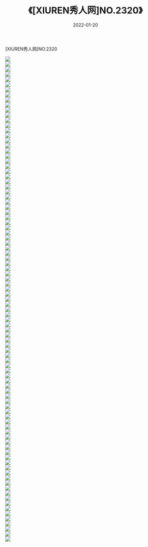 ﻿---
layout: post
title:  《[XIUREN秀人网]NO.2320》
date:   2022-01-20
img: http://img.660000.xyz/Sharelink/秀人网/秀人网第03部分/[XIUREN秀人网]NO.2320/000.jpg
categories: [美女, 清纯, 唯美]
---

[XIUREN秀人网]NO.2320

 ![](http://img.660000.xyz/Sharelink/秀人网/秀人网第03部分/[XIUREN秀人网]NO.2320/001.jpg) <br>![](http://img.660000.xyz/Sharelink/秀人网/秀人网第03部分/[XIUREN秀人网]NO.2320/002.jpg) <br>![](http://img.660000.xyz/Sharelink/秀人网/秀人网第03部分/[XIUREN秀人网]NO.2320/003.jpg) <br>![](http://img.660000.xyz/Sharelink/秀人网/秀人网第03部分/[XIUREN秀人网]NO.2320/004.jpg) <br>![](http://img.660000.xyz/Sharelink/秀人网/秀人网第03部分/[XIUREN秀人网]NO.2320/005.jpg) <br>![](http://img.660000.xyz/Sharelink/秀人网/秀人网第03部分/[XIUREN秀人网]NO.2320/006.jpg) <br>![](http://img.660000.xyz/Sharelink/秀人网/秀人网第03部分/[XIUREN秀人网]NO.2320/007.jpg) <br>![](http://img.660000.xyz/Sharelink/秀人网/秀人网第03部分/[XIUREN秀人网]NO.2320/008.jpg) <br>![](http://img.660000.xyz/Sharelink/秀人网/秀人网第03部分/[XIUREN秀人网]NO.2320/009.jpg) <br>![](http://img.660000.xyz/Sharelink/秀人网/秀人网第03部分/[XIUREN秀人网]NO.2320/010.jpg) <br>![](http://img.660000.xyz/Sharelink/秀人网/秀人网第03部分/[XIUREN秀人网]NO.2320/011.jpg) <br>![](http://img.660000.xyz/Sharelink/秀人网/秀人网第03部分/[XIUREN秀人网]NO.2320/012.jpg) <br>![](http://img.660000.xyz/Sharelink/秀人网/秀人网第03部分/[XIUREN秀人网]NO.2320/013.jpg) <br>![](http://img.660000.xyz/Sharelink/秀人网/秀人网第03部分/[XIUREN秀人网]NO.2320/014.jpg) <br>![](http://img.660000.xyz/Sharelink/秀人网/秀人网第03部分/[XIUREN秀人网]NO.2320/015.jpg) <br>![](http://img.660000.xyz/Sharelink/秀人网/秀人网第03部分/[XIUREN秀人网]NO.2320/016.jpg) <br>![](http://img.660000.xyz/Sharelink/秀人网/秀人网第03部分/[XIUREN秀人网]NO.2320/017.jpg) <br>![](http://img.660000.xyz/Sharelink/秀人网/秀人网第03部分/[XIUREN秀人网]NO.2320/018.jpg) <br>![](http://img.660000.xyz/Sharelink/秀人网/秀人网第03部分/[XIUREN秀人网]NO.2320/019.jpg) <br>![](http://img.660000.xyz/Sharelink/秀人网/秀人网第03部分/[XIUREN秀人网]NO.2320/020.jpg) <br>![](http://img.660000.xyz/Sharelink/秀人网/秀人网第03部分/[XIUREN秀人网]NO.2320/021.jpg) <br>![](http://img.660000.xyz/Sharelink/秀人网/秀人网第03部分/[XIUREN秀人网]NO.2320/022.jpg) <br>![](http://img.660000.xyz/Sharelink/秀人网/秀人网第03部分/[XIUREN秀人网]NO.2320/023.jpg) <br>![](http://img.660000.xyz/Sharelink/秀人网/秀人网第03部分/[XIUREN秀人网]NO.2320/024.jpg) <br>![](http://img.660000.xyz/Sharelink/秀人网/秀人网第03部分/[XIUREN秀人网]NO.2320/025.jpg) <br>![](http://img.660000.xyz/Sharelink/秀人网/秀人网第03部分/[XIUREN秀人网]NO.2320/026.jpg) <br>![](http://img.660000.xyz/Sharelink/秀人网/秀人网第03部分/[XIUREN秀人网]NO.2320/027.jpg) <br>![](http://img.660000.xyz/Sharelink/秀人网/秀人网第03部分/[XIUREN秀人网]NO.2320/028.jpg) <br>![](http://img.660000.xyz/Sharelink/秀人网/秀人网第03部分/[XIUREN秀人网]NO.2320/029.jpg) <br>![](http://img.660000.xyz/Sharelink/秀人网/秀人网第03部分/[XIUREN秀人网]NO.2320/030.jpg) <br>![](http://img.660000.xyz/Sharelink/秀人网/秀人网第03部分/[XIUREN秀人网]NO.2320/031.jpg) <br>![](http://img.660000.xyz/Sharelink/秀人网/秀人网第03部分/[XIUREN秀人网]NO.2320/032.jpg) <br>![](http://img.660000.xyz/Sharelink/秀人网/秀人网第03部分/[XIUREN秀人网]NO.2320/033.jpg) <br>![](http://img.660000.xyz/Sharelink/秀人网/秀人网第03部分/[XIUREN秀人网]NO.2320/034.jpg) <br>![](http://img.660000.xyz/Sharelink/秀人网/秀人网第03部分/[XIUREN秀人网]NO.2320/035.jpg) <br>![](http://img.660000.xyz/Sharelink/秀人网/秀人网第03部分/[XIUREN秀人网]NO.2320/036.jpg) <br>![](http://img.660000.xyz/Sharelink/秀人网/秀人网第03部分/[XIUREN秀人网]NO.2320/037.jpg) <br>![](http://img.660000.xyz/Sharelink/秀人网/秀人网第03部分/[XIUREN秀人网]NO.2320/038.jpg) <br>![](http://img.660000.xyz/Sharelink/秀人网/秀人网第03部分/[XIUREN秀人网]NO.2320/039.jpg) <br>![](http://img.660000.xyz/Sharelink/秀人网/秀人网第03部分/[XIUREN秀人网]NO.2320/040.jpg) <br>![](http://img.660000.xyz/Sharelink/秀人网/秀人网第03部分/[XIUREN秀人网]NO.2320/041.jpg) <br>![](http://img.660000.xyz/Sharelink/秀人网/秀人网第03部分/[XIUREN秀人网]NO.2320/042.jpg) <br>![](http://img.660000.xyz/Sharelink/秀人网/秀人网第03部分/[XIUREN秀人网]NO.2320/043.jpg) <br>![](http://img.660000.xyz/Sharelink/秀人网/秀人网第03部分/[XIUREN秀人网]NO.2320/044.jpg) <br>![](http://img.660000.xyz/Sharelink/秀人网/秀人网第03部分/[XIUREN秀人网]NO.2320/045.jpg) <br>![](http://img.660000.xyz/Sharelink/秀人网/秀人网第03部分/[XIUREN秀人网]NO.2320/046.jpg) <br>![](http://img.660000.xyz/Sharelink/秀人网/秀人网第03部分/[XIUREN秀人网]NO.2320/047.jpg) <br>![](http://img.660000.xyz/Sharelink/秀人网/秀人网第03部分/[XIUREN秀人网]NO.2320/048.jpg) <br>![](http://img.660000.xyz/Sharelink/秀人网/秀人网第03部分/[XIUREN秀人网]NO.2320/049.jpg) <br>![](http://img.660000.xyz/Sharelink/秀人网/秀人网第03部分/[XIUREN秀人网]NO.2320/050.jpg) <br>![](http://img.660000.xyz/Sharelink/秀人网/秀人网第03部分/[XIUREN秀人网]NO.2320/051.jpg) <br>![](http://img.660000.xyz/Sharelink/秀人网/秀人网第03部分/[XIUREN秀人网]NO.2320/052.jpg) <br>![](http://img.660000.xyz/Sharelink/秀人网/秀人网第03部分/[XIUREN秀人网]NO.2320/053.jpg) <br>![](http://img.660000.xyz/Sharelink/秀人网/秀人网第03部分/[XIUREN秀人网]NO.2320/054.jpg) <br>![](http://img.660000.xyz/Sharelink/秀人网/秀人网第03部分/[XIUREN秀人网]NO.2320/055.jpg) <br>![](http://img.660000.xyz/Sharelink/秀人网/秀人网第03部分/[XIUREN秀人网]NO.2320/056.jpg) <br>![](http://img.660000.xyz/Sharelink/秀人网/秀人网第03部分/[XIUREN秀人网]NO.2320/057.jpg) <br>![](http://img.660000.xyz/Sharelink/秀人网/秀人网第03部分/[XIUREN秀人网]NO.2320/058.jpg) <br>![](http://img.660000.xyz/Sharelink/秀人网/秀人网第03部分/[XIUREN秀人网]NO.2320/059.jpg) <br>![](http://img.660000.xyz/Sharelink/秀人网/秀人网第03部分/[XIUREN秀人网]NO.2320/060.jpg) <br>![](http://img.660000.xyz/Sharelink/秀人网/秀人网第03部分/[XIUREN秀人网]NO.2320/061.jpg) <br>![](http://img.660000.xyz/Sharelink/秀人网/秀人网第03部分/[XIUREN秀人网]NO.2320/062.jpg) <br>![](http://img.660000.xyz/Sharelink/秀人网/秀人网第03部分/[XIUREN秀人网]NO.2320/063.jpg) <br>![](http://img.660000.xyz/Sharelink/秀人网/秀人网第03部分/[XIUREN秀人网]NO.2320/064.jpg) <br>![](http://img.660000.xyz/Sharelink/秀人网/秀人网第03部分/[XIUREN秀人网]NO.2320/065.jpg) <br>![](http://img.660000.xyz/Sharelink/秀人网/秀人网第03部分/[XIUREN秀人网]NO.2320/066.jpg) <br>![](http://img.660000.xyz/Sharelink/秀人网/秀人网第03部分/[XIUREN秀人网]NO.2320/067.jpg) <br>![](http://img.660000.xyz/Sharelink/秀人网/秀人网第03部分/[XIUREN秀人网]NO.2320/068.jpg) <br>![](http://img.660000.xyz/Sharelink/秀人网/秀人网第03部分/[XIUREN秀人网]NO.2320/069.jpg) <br>![](http://img.660000.xyz/Sharelink/秀人网/秀人网第03部分/[XIUREN秀人网]NO.2320/070.jpg) <br>![](http://img.660000.xyz/Sharelink/秀人网/秀人网第03部分/[XIUREN秀人网]NO.2320/071.jpg) <br>![](http://img.660000.xyz/Sharelink/秀人网/秀人网第03部分/[XIUREN秀人网]NO.2320/072.jpg) <br>![](http://img.660000.xyz/Sharelink/秀人网/秀人网第03部分/[XIUREN秀人网]NO.2320/073.jpg) <br>![](http://img.660000.xyz/Sharelink/秀人网/秀人网第03部分/[XIUREN秀人网]NO.2320/074.jpg) <br>![](http://img.660000.xyz/Sharelink/秀人网/秀人网第03部分/[XIUREN秀人网]NO.2320/075.jpg) <br>![](http://img.660000.xyz/Sharelink/秀人网/秀人网第03部分/[XIUREN秀人网]NO.2320/076.jpg) <br>![](http://img.660000.xyz/Sharelink/秀人网/秀人网第03部分/[XIUREN秀人网]NO.2320/077.jpg) <br>![](http://img.660000.xyz/Sharelink/秀人网/秀人网第03部分/[XIUREN秀人网]NO.2320/078.jpg) <br>![](http://img.660000.xyz/Sharelink/秀人网/秀人网第03部分/[XIUREN秀人网]NO.2320/079.jpg) <br>![](http://img.660000.xyz/Sharelink/秀人网/秀人网第03部分/[XIUREN秀人网]NO.2320/080.jpg) <br>![](http://img.660000.xyz/Sharelink/秀人网/秀人网第03部分/[XIUREN秀人网]NO.2320/081.jpg) <br>![](http://img.660000.xyz/Sharelink/秀人网/秀人网第03部分/[XIUREN秀人网]NO.2320/082.jpg) <br>![](http://img.660000.xyz/Sharelink/秀人网/秀人网第03部分/[XIUREN秀人网]NO.2320/083.jpg) <br>![](http://img.660000.xyz/Sharelink/秀人网/秀人网第03部分/[XIUREN秀人网]NO.2320/084.jpg) <br>![](http://img.660000.xyz/Sharelink/秀人网/秀人网第03部分/[XIUREN秀人网]NO.2320/085.jpg) <br>![](http://img.660000.xyz/Sharelink/秀人网/秀人网第03部分/[XIUREN秀人网]NO.2320/086.jpg) <br>![](http://img.660000.xyz/Sharelink/秀人网/秀人网第03部分/[XIUREN秀人网]NO.2320/087.jpg) <br>![](http://img.660000.xyz/Sharelink/秀人网/秀人网第03部分/[XIUREN秀人网]NO.2320/088.jpg) <br>![](http://img.660000.xyz/Sharelink/秀人网/秀人网第03部分/[XIUREN秀人网]NO.2320/089.jpg) <br>![](http://img.660000.xyz/Sharelink/秀人网/秀人网第03部分/[XIUREN秀人网]NO.2320/090.jpg) <br>![](http://img.660000.xyz/Sharelink/秀人网/秀人网第03部分/[XIUREN秀人网]NO.2320/091.jpg) <br>![](http://img.660000.xyz/Sharelink/秀人网/秀人网第03部分/[XIUREN秀人网]NO.2320/092.jpg) <br>![](http://img.660000.xyz/Sharelink/秀人网/秀人网第03部分/[XIUREN秀人网]NO.2320/093.jpg) <br>![](http://img.660000.xyz/Sharelink/秀人网/秀人网第03部分/[XIUREN秀人网]NO.2320/094.jpg) <br>![](http://img.660000.xyz/Sharelink/秀人网/秀人网第03部分/[XIUREN秀人网]NO.2320/095.jpg) <br>